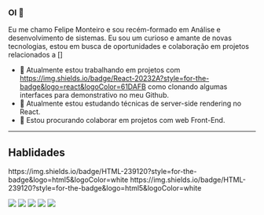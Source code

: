 ### OI 👋
Eu me chamo Felipe Monteiro e sou recém-formado em Análise e desenvolvimento de sistemas. Eu sou um curioso e amante de novas tecnologias, estou em  busca de oportunidades e colaboração em projetos relacionados a [<img src="https://img.shields.io/badge/React-20232A?style=for-the-badge&logo=react&logoColor=61DAFB" alt="">]
- 🔭 Atualmente estou trabalhando em projetos com https://img.shields.io/badge/React-20232A?style=for-the-badge&logo=react&logoColor=61DAFB como clonando algumas interfaces para demonstrativo no meu Github.
- 🌱 Atualmente estou estudando técnicas de server-side rendering no React.
- 🤝 Estou procurando colaborar em projetos com web Front-End. 
--------------------------------------------------------------
<h2>Hablidades</h2>
https://img.shields.io/badge/HTML-239120?style=for-the-badge&logo=html5&logoColor=white 
https://img.shields.io/badge/HTML-239120?style=for-the-badge&logo=html5&logoColor=white

[<img src="https://img.shields.io/badge/twitter-%231DA1F2.svg?&style=for-the-badge&logo=twitter&logoColor=white" />](https://twitter.com/USERNAME) [<img src="https://img.shields.io/badge/medium-%2312100E.svg?&style=for-the-badge&logo=medium&logoColor=white" />](https://medium.com/USERNAME)  [<img src="https://img.shields.io/badge/linkedin-%230077B5.svg?&style=for-the-badge&logo=linkedin&logoColor=white" />](https://www.linkedin.com/in/USERNAME/) [<img src = "https://img.shields.io/badge/instagram-%23E4405F.svg?&style=for-the-badge&logo=instagram&logoColor=white">](https://www.instagram.com/USERNAME/) [<img src = "https://img.shields.io/badge/facebook-%231877F2.svg?&style=for-the-badge&logo=facebook&logoColor=white">](https://www.facebook.com/USERNAME)
